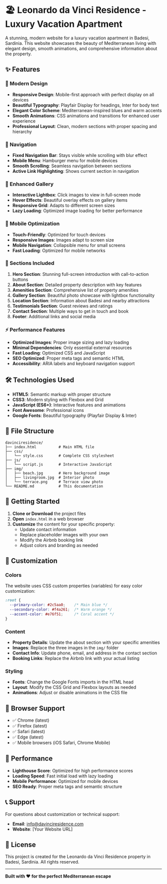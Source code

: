 # 🏖️ Leonardo da Vinci Residence - Luxury Vacation Apartment

A stunning, modern website for a luxury vacation apartment in Badesi, Sardinia. This website showcases the beauty of Mediterranean living with elegant design, smooth animations, and comprehensive information about the property.

## ✨ Features

### 🎨 Modern Design
- **Responsive Design**: Mobile-first approach with perfect display on all devices
- **Beautiful Typography**: Playfair Display for headings, Inter for body text
- **Elegant Color Scheme**: Mediterranean-inspired blues and warm accents
- **Smooth Animations**: CSS animations and transitions for enhanced user experience
- **Professional Layout**: Clean, modern sections with proper spacing and hierarchy

### 🧭 Navigation
- **Fixed Navigation Bar**: Stays visible while scrolling with blur effect
- **Mobile Menu**: Hamburger menu for mobile devices
- **Smooth Scrolling**: Seamless navigation between sections
- **Active Link Highlighting**: Shows current section in navigation

### 📸 Enhanced Gallery
- **Interactive Lightbox**: Click images to view in full-screen mode
- **Hover Effects**: Beautiful overlay effects on gallery items
- **Responsive Grid**: Adapts to different screen sizes
- **Lazy Loading**: Optimized image loading for better performance

### 📱 Mobile Optimization
- **Touch-Friendly**: Optimized for touch devices
- **Responsive Images**: Images adapt to screen size
- **Mobile Navigation**: Collapsible menu for small screens
- **Fast Loading**: Optimized for mobile networks

### 🎯 Sections Included
1. **Hero Section**: Stunning full-screen introduction with call-to-action buttons
2. **About Section**: Detailed property description with key features
3. **Amenities Section**: Comprehensive list of property amenities
4. **Gallery Section**: Beautiful photo showcase with lightbox functionality
5. **Location Section**: Information about Badesi and nearby attractions
6. **Testimonials Section**: Guest reviews and ratings
7. **Contact Section**: Multiple ways to get in touch and book
8. **Footer**: Additional links and social media

### ⚡ Performance Features
- **Optimized Images**: Proper image sizing and lazy loading
- **Minimal Dependencies**: Only essential external resources
- **Fast Loading**: Optimized CSS and JavaScript
- **SEO Optimized**: Proper meta tags and semantic HTML
- **Accessibility**: ARIA labels and keyboard navigation support

## 🛠️ Technologies Used

- **HTML5**: Semantic markup with proper structure
- **CSS3**: Modern styling with Flexbox and Grid
- **JavaScript (ES6+)**: Interactive features and animations
- **Font Awesome**: Professional icons
- **Google Fonts**: Beautiful typography (Playfair Display & Inter)

## 📁 File Structure

```
davinciresidence/
├── index.html          # Main HTML file
├── css/
│   └── style.css       # Complete CSS stylesheet
├── js/
│   └── script.js       # Interactive JavaScript
├── img/
│   ├── beach.jpg       # Hero background image
│   ├── livingroom.jpg  # Interior photo
│   └── terrace.png     # Terrace view photo
└── README.md           # This documentation
```

## 🚀 Getting Started

1. **Clone or Download** the project files
2. **Open** `index.html` in a web browser
3. **Customize** the content for your specific property:
   - Update contact information
   - Replace placeholder images with your own
   - Modify the Airbnb booking link
   - Adjust colors and branding as needed

## 🎨 Customization

### Colors
The website uses CSS custom properties (variables) for easy color customization:
```css
:root {
  --primary-color: #2c5aa0;    /* Main blue */
  --secondary-color: #f4a261;  /* Warm orange */
  --accent-color: #e76f51;     /* Coral accent */
}
```

### Content
- **Property Details**: Update the about section with your specific amenities
- **Images**: Replace the three images in the `img/` folder
- **Contact Info**: Update phone, email, and address in the contact section
- **Booking Links**: Replace the Airbnb link with your actual listing

### Styling
- **Fonts**: Change the Google Fonts imports in the HTML head
- **Layout**: Modify the CSS Grid and Flexbox layouts as needed
- **Animations**: Adjust or disable animations in the CSS file

## 📱 Browser Support

- ✅ Chrome (latest)
- ✅ Firefox (latest)
- ✅ Safari (latest)
- ✅ Edge (latest)
- ✅ Mobile browsers (iOS Safari, Chrome Mobile)

## 🔧 Performance

- **Lighthouse Score**: Optimized for high performance scores
- **Loading Speed**: Fast initial load with lazy loading
- **Mobile Performance**: Optimized for mobile devices
- **SEO Ready**: Proper meta tags and semantic structure

## 📞 Support

For questions about customization or technical support:
- **Email**: info@davinciresidence.com
- **Website**: [Your Website URL]

## 📄 License

This project is created for the Leonardo da Vinci Residence property in Badesi, Sardinia. All rights reserved.

---

**Built with ❤️ for the perfect Mediterranean escape**
